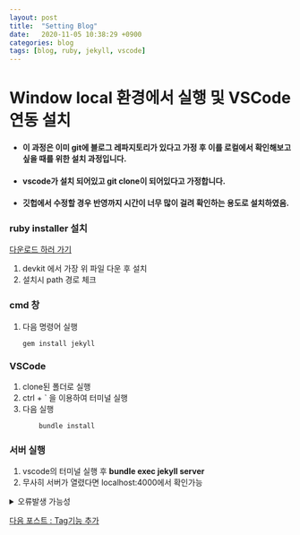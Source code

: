 ```yaml
---
layout: post
title:  "Setting Blog"
date:   2020-11-05 10:38:29 +0900
categories: blog
tags: [blog, ruby, jekyll, vscode]
---
```

#  Window local 환경에서 실행 및 VSCode 연동 설치

- #### 이 과정은 이미 git에 블로그 레파지토리가 있다고 가정 후 이를 로컬에서 확인해보고 싶을 때를 위한 설치 과정입니다. 
- #### vscode가 설치 되어있고 git clone이 되어있다고 가정합니다. 

- #### 깃헙에서 수정할 경우 반영까지 시간이 너무 많이 걸려 확인하는 용도로 설치하였음.

### ruby installer 설치   
 [다운로드 하러 가기](https://rubyinstaller.org/downloads/)
 1. devkit 에서 가장 위 파일 다운 후 설치
 2. 설치시 path 경로 체크   

### cmd 창
 1. 다음 명령어 실행
    ```shell
    gem install jekyll
    ```

### VSCode
1. clone된 폴더로 실행
2. ctrl + ` 을 이용하여 터미널 실행
3. 다음 실행
    ```shell
        bundle install
    ```


### 서버 실행
1. vscode의 터미널 실행 후
 **bundle exec jekyll server**
2. 무사히 서버가 열렸다면 localhost:4000에서 확인가능


<details>
<summary>오류발생 가능성</summary>
<div markdown="1">

- webrick가 없다고 나올수 있음
- bundle add webrick 후 다시 bundle install


</div>
</details>

[다음 포스트 : Tag기능 추가](https://kimyoomin.github.io/blog/2020/11/05/blog-2.html)
